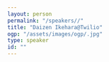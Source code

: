 ```yaml
---
layout: person
permalink: "/speakers//"
title: "Daizen Ikehara@Twilio"
ogp: "/assets/images/ogp/.jpg"
type: speaker
id: ""
---
```

